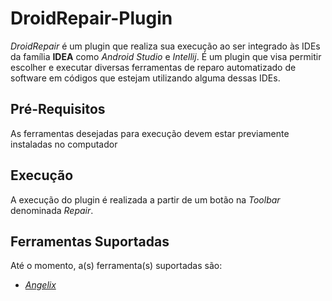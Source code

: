 
# DroidRepair-Plugin

*DroidRepair* é um plugin que realiza sua execução ao ser integrado às IDEs da família **IDEA** como *Android Studio* e *Intellij*. É um plugin que visa permitir escolher e executar diversas ferramentas de reparo automatizado de software em códigos que estejam utilizando alguma dessas IDEs.

## Pré-Requisitos

As ferramentas desejadas para execução devem estar previamente instaladas no computador

## Execução

A execução do plugin é realizada a partir de um botão na *Toolbar* denominada *Repair*.

## Ferramentas Suportadas

Até o momento, a(s) ferramenta(s) suportadas são:

 * [*Angelix*](http://angelix.io/)
